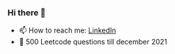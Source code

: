### Hi there 👋

- 📫 How to reach me: [LinkedIn](https://www.linkedin.com/in/vikrant-bhadauria-025011157/)
- 🥅 500 Leetcode questions till december 2021


<!-- [![Vikrant's GitHub stats](https://github-readme-stats.vercel.app/api?username=vikrant911998&count_private=true)](https://github.com/anuraghazra/github-readme-stats) -->


<!--
**vikrant911998/vikrant911998** is a ✨ _special_ ✨ repository because its `README.md` (this file) appears on your GitHub profile.

Here are some ideas to get you started:

- 🔭 I’m currently working on ...
- 🌱 I’m currently learning ...
- 👯 I’m looking to collaborate on ...
- 🤔 I’m looking for help with ...
- 💬 Ask me about ...
- 📫 How to reach me: ...
- 😄 Pronouns: ...
- ⚡ Fun fact: ...
-->
